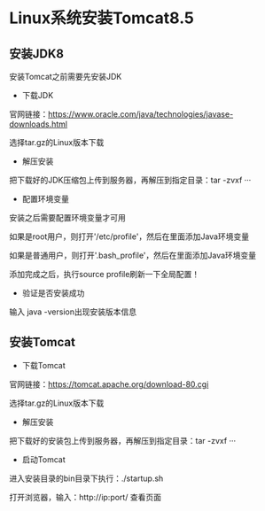 # Linux系统安装Tomcat8.5

## 安装JDK8

安装Tomcat之前需要先安装JDK

* 下载JDK

官网链接：https://www.oracle.com/java/technologies/javase-downloads.html

选择tar.gz的Linux版本下载

* 解压安装

把下载好的JDK压缩包上传到服务器，再解压到指定目录：tar -zvxf ···

* 配置环境变量

安装之后需要配置环境变量才可用

如果是root用户，则打开'/etc/profile'，然后在里面添加Java环境变量

如果是普通用户，则打开'.bash_profile'，然后在里面添加Java环境变量

添加完成之后，执行source profile刷新一下全局配置！

* 验证是否安装成功

输入 java -version出现安装版本信息

## 安装Tomcat

* 下载Tomcat

官网链接：https://tomcat.apache.org/download-80.cgi

选择tar.gz的Linux版本下载

* 解压安装

把下载好的安装包上传到服务器，再解压到指定目录：tar -zvxf ···

* 启动Tomcat

进入安装目录的bin目录下执行：./startup.sh

打开浏览器，输入：http://ip:port/ 查看页面
